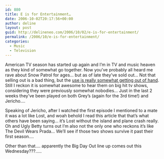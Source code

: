 ```yaml
---
id: 880
title: E is for Entertainment…
date: 2006-10-02T20:17:56+00:00
author: deline
layout: post
guid: http://delineneo.com/2006/10/02/e-is-for-entertainment/
permalink: /2006/10/e-is-for-entertainment/
categories:
  - Music
  - Television
---
```

American TV season has started up again and I&#8217;m in TV and music heaven as they kind of somewhat go together. Now you&#8217;ve probably all heard me rave about Snow Patrol for ages&#8230; but as of late they&#8217;ve sold out&#8230; Not that selling out is a bad thing, but the [use is really somewhat getting out of hand](http://www.eonline.com/Insider/Boards/thread.jspa?threadID=34581&tstart=0). Still I reckon it is somewhat awesome to hear them on big hit tv shows, considering they were previously somewhat nobodies&#8230; Just in the last 2 weeks they&#8217;ve been played on both Grey&#8217;s (again for the 3rd time!) and Jericho&#8230;.

Speaking of Jericho, after I watched the first episode I mentioned to a mate it was a lot like Lost, and woah behold I read this article that that&#8217;s what others have been saying&#8230; it&#8217;s Lost without the island and plane crash really. Oh and Ugly Betty turns out I&#8217;m also not the only one who reckons it&#8217;s like The Devil Wears Prada&#8230; We&#8217;ll see if those two shows survive it past their first season&#8230;.

Other than that&#8230;. apparently the Big Day Out line up comes out this Wednesday???&#8230;..

